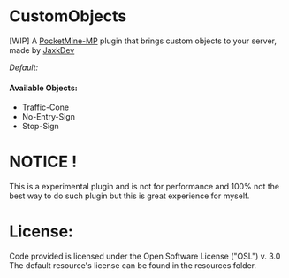 # CustomObjects
[WIP] A [PocketMine-MP](https://github.com/pmmp/PocketMine-MP) plugin that brings custom objects to your server, made by [JaxkDev](https://github.com/JaxkDev)

_Default:_
#### Available Objects:
- Traffic-Cone
- No-Entry-Sign
- Stop-Sign


# NOTICE !
This is a experimental plugin and is not for performance and 100% not the best way to do such plugin but this is great experience for myself.

# License:
Code provided is licensed under the Open Software License ("OSL") v. 3.0
The default resource's license can be found in the resources folder.
